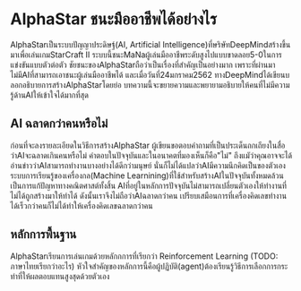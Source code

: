 # AlphaStar ชนะมืออาชีพได้อย่างไร

AlphaStarเป็นระบบปัญญาประดิษฐ์(AI, Artificial Intelligence)ที่ษริษัทDeepMindสร้างขึ้นมาเพื่อเล่นเกมStarCraft II
ระบบนี้ชนะMaNaผู้เล่นมืออาชีพระดับสูงไปแบบขาดลอย5-0ในการแข่งขันแบบตัวต่อตัว 
ชัยชนะของAlphaStarถือว่าเป็นเรื่องที่สำคัญเป็นอย่างมาก 
เพราะที่ผ่านมาไม่มีAIที่สามารถเอาชนะผู้เล่นมืออาชีพได้
และเมื่อวันที่24มกราคม2562
ทางDeepMindได้เขียนบลอกอธิบายการสร้างAlphaStarโดยย่อ
บทความนี้จะขยายความและพยายามอธิบายให้คนที่ไม่มีความรู้ด้านAIให้เข้าใจได้มากที่สุด

## AI ฉลาดกว่าคนหรือไม่

ก่อนที่จะลงรายละเอียดในวิธีการสร้างAlphaStar 
ผู้เขียนขอตอบคำถามที่เป็นประเด็นถกเถียงในสื่อว่าAIจะฉลาดเกินคนหรือไม่
คำตอบในปัจจุบันและในอนาคตที่มองเห็นก็คือ"ไม่"
ถึงแมัว่าคุณอาจจะได้อ่านข่าวว่าAIสามารถทำงานบางอย่างได้ดีกว่ามนุษย์
นั่นก็ไม่ได้แปลว่าAIมีความนึกคิดเป็นของตัวเอง
ระบบการเรียนรู้ของเครื่องกล(Machine Learnining)ที่ใช้สำหรับสร้างAIในปัจจุบันทั้งหมดล้วนเป็นการแก้ปัญหาทางคณิตศาสต์ทั้งสิ้น
AIที่อยู่ในหลักการปัจจุบันไม่สามารถเปลี่ยนตัวเองให้ทำงานที่ไม่ได้ถูกสร้างมาให้ทำได้
ดังนั้นเราจึงไม่ถือว่าAIฉลาดกว่าคน
เปรียบเสมือนการที่เครื่องคิดเลขทำงานได้เร็วกว่าคนก็ไม่ได้ทำให้เครื่องคิดเลขฉลาดกว่าคน

## หลักการพื้นฐาน

AlphaStarเรียนการเล่นเกมด้วยหลักกการที่เรียกว่า Reinforcement Learning (TODO: ภาษาไทยเรียกว่าอะไร) 
หัวใจสำคัญของหลักการนี้คือผู้ปฏิบัติ(agent)ต้องเรียนรู้วิธีการเลือกการกระทำที่ให้ผลตอบแทนสูงสุดด้วยตัวเอง